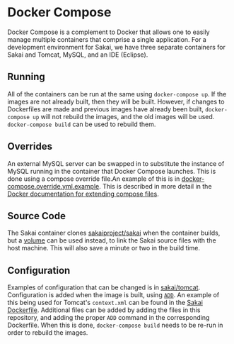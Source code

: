 Docker Compose
==============
Docker Compose is a complement to Docker that allows one to easily manage
multiple containers that comprise a single application. For a development
environment for Sakai, we have three separate containers for Sakai and Tomcat,
MySQL, and an IDE (Eclipse).

Running
-------
All of the containers can be run at the same using `docker-compose up`. If the
images are not already built, then they will be built. However, if changes to
Dockerfiles are made and previous images have already been built,
`docker-compose up` will not rebuild the images, and the old images will be
used. `docker-compose build` can be used to rebuild them.

Overrides
---------
An external MySQL server can be swapped in to substitute the instance of MySQL
running in the container that Docker Compose launches. This is done using a
compose override file.An example of this is in
[docker-compose.override.yml.example](docker-compose.override.yml.example). This
is described in more detail in the [Docker documentation for extending compose
files](https://docs.docker.com/compose/extends/).

Source Code
-----------
The Sakai container clones
[sakaiproject/sakai](https://github.com/sakaiproject/sakai) when the container
builds, but a
[volume](https://docs.docker.com/engine/userguide/containers/dockervolumes/) can
be used instead, to link the Sakai source files with the host machine. This will
also save a minute or two in the build time.

Configuration
-------------
Examples of configuration that can be changed is in
[sakai/tomcat](sakai/tomcat). Configuration is added when the image is built,
using [`ADD`](https://docs.docker.com/engine/reference/builder/#add). An example
of this being used for Tomcat's `context.xml` can be found in the [Sakai
Dockerfile](https://github.com/themichaellai/sakai-docker-compose/blob/4a88134126df567cd9f1e72cd4bb2e8a87589e2b/sakai/Dockerfile#L41).
Additional files can be added by adding the files in this repository, and adding
the proper `ADD` command in the corresponding Dockerfile. When this is done,
`docker-compose build` needs to be re-run in order to rebuild the images.

